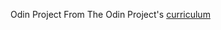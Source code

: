 Odin Project
From The Odin Project's [curriculum](http://www.theodinproject.com/courses/web-development-101/lessons/html-css)